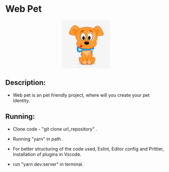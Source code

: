 <head>
	<h1> Web Pet</h1>
</head>
<body>
	<p align="center">
  <img src="logopet.jpg" width="150" title="Web Pet">
</p>
<div>

  ##  Description:
   - Web pet is an pet friendly project, where will you create your pet identity.

  ##  Running:
   - Clone code - "git clone url_repository" .
   - Running "yarn" in path .
   - For better structuring of the code used, Eslint, Editor config and Prittier, installation of plugins in Vscode.

   - run "yarn dev:server" in terminal.


</div>

</body>
